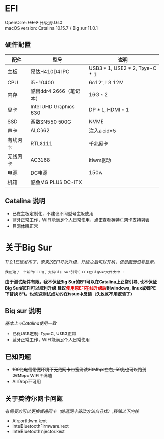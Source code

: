 
# EFI
OpenCore: ~~0.6.2~~ 升级到0.6.3  
macOS version: Catalina 10.15.7 / Big sur 11.0.1

## 硬件配置

| 配件   | 型号 | 说明 |
|------|----|----|
| 主板   |  昂达H410D4 IPC  |  USB3 * 1, USB2 * 2, Tpye-C * 1 |
| CPU  |  i5-10400  |  6c12t, L3 12M  |
| 内存   |  酷兽ddr4 2666（笔记本）  |  16G * 2  |
| 显卡   |  Intel UHD Graphics 630  |  DP * 1, HDMI * 1  |
| SSD  |  西数SN550 500G  |  NVME  |
| 声卡   |  ALC662  |  注入alcid=5  |
| 有线网卡 |  RTL8111  |  千兆网卡  |
| 无线网卡 |  AC3168  |  itlwm驱动  |
| 电源 |  DC电源  |  150w  |
| 机箱 |  酷鱼MG PLUS DC-ITX  |    |


## Catalina 说明
* 已做主板定制化，不建议不同型号主板使用
* 蓝牙正常工作，WIFI能满足个人日常使用，点击查看[英特尔网卡支持列表](https://docs.oiw.workers.dev/itlwm/Compat.html#gen-1)
* 目测休眠正常

# 关于Big Sur

*11.0.1已经发布了，原来的EFI可以升级，升级之后可以开机，但是画面没有显示。*

` 我创建了一个新的EFI用于支持Big Sur引导( EFI在BigSur文件夹中 ) `

**由于测试条件有限，我不保证Big Sur的EFI可以在Catalina上正常引导, 也不保证Big Sur的EFI可以顺利升级**
**建议<font color="#dd0000">使用原EFI在线升级后</font>到windows, linux或者PE下替换 EFI。也欢迎测试成功的在issue中反馈（失败就不用反馈了）**

## Big sur 说明

*基本上与Catalina使用一致*

* 已做USB定制: TypeC, USB3正常
* 蓝牙正常工作，WIFI能满足个人日常使用



## 已知问题
* ~~100兆电信带宽环境下无线网卡带宽测试30Mbps左右, 50兆也可以跑到26Mbps~~ WIFI不满速
* AirDrop不可用

## 关于英特尔网卡问题

*有需要的可以更换博通网卡（博通网卡驱动方法自己找）,移除以下内核*
* AirportItlwm.kext
* IntelBluetoothFirmware.kext
* IntelBluetoothInjector.kext
